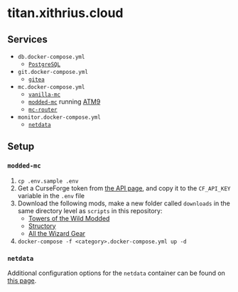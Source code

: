 # titan.xithrius.cloud

## Services

- `db.docker-compose.yml`
  - [`PostgreSQL`](https://www.postgresql.org/)
- `git.docker-compose.yml`
  - [`gitea`](https://about.gitea.com/)
- `mc.docker-compose.yml`
  - [`vanilla-mc`](https://github.com/itzg/docker-minecraft-server)
  - [`modded-mc`](https://github.com/itzg/docker-minecraft-server) running [ATM9](https://www.curseforge.com/minecraft/modpacks/all-the-mods-9)
  - [`mc-router`](https://github.com/itzg/mc-router)
- `monitor.docker-compose.yml`
  - [`netdata`](https://github.com/netdata/netdata)

## Setup

### `modded-mc`

1. `cp .env.sample .env`
2. Get a CurseForge token from [the API page](https://console.curseforge.com/#/api-keys), and copy it to the `CF_API_KEY` variable in the `.env` file
3. Download the following mods, make a new folder called `downloads` in the same directory level as `scripts` in this repository:
   - [Towers of the Wild Modded](https://www.curseforge.com/minecraft/mc-mods/towers-of-the-wild-modded/files/4802113)
   - [Structory](https://www.curseforge.com/minecraft/mc-mods/structory/files/4767394)
   - [All the Wizard Gear](https://www.curseforge.com/minecraft/mc-mods/all-the-wizard-gear/files/4821791)
4. `docker-compose -f <category>.docker-compose.yml up -d`

### `netdata`

Additional configuration options for the `netdata` container can be found on [this page](https://learn.netdata.cloud/docs/installing/docker#recommended-way).
